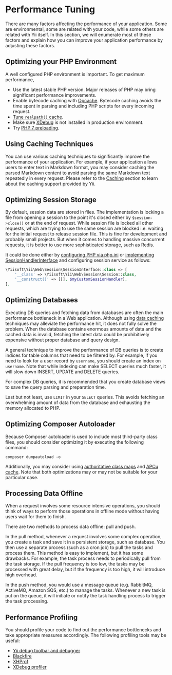 # Performance Tuning

There are many factors affecting the performance of your application. Some are environmental, some are related 
with your code, while some others are related with Yii itself. In this section, we will enumerate most of these
factors and explain how you can improve your application performance by adjusting these factors.


## Optimizing your PHP Environment <span id="optimizing-php"></span>

A well configured PHP environment is important. To get maximum performance,

- Use the latest stable PHP version. Major releases of PHP may bring significant performance improvements.
- Enable bytecode caching with [Opcache](https://secure.php.net/opcache). 
  Bytecode caching avoids the time spent in parsing and including PHP scripts for every incoming request.
- [Tune `realpath()` cache](https://github.com/samdark/realpath_cache_tuner).
- Make sure [XDebug](https://xdebug.org/) is not installed in production environment.
- Try [PHP 7 preloading](https://wiki.php.net/rfc/preload).

## Using Caching Techniques <span id="using-caching"></span>

You can use various caching techniques to significantly improve the performance of your application. For example,
if your application allows users to enter text in Markdown format, you may consider caching the parsed Markdown
content to avoid parsing the same Markdown text repeatedly in every request. Please refer to 
the [Caching](caching/overview.md) section to learn about the caching support provided by Yii.


## Optimizing Session Storage <span id="optimizing-session"></span>

By default, session data are stored in files. The implementation is locking a file from opening a session to the point it's
closed either by `$session->close()` or at the end of request.
While session file is locked all other requests, which are trying to use the same session are blocked i.e. waiting for the
initial request to release session file. This is fine for development and probably small projects. But when it comes 
to handling massive concurrent requests, it is better to use more sophisticated storage, such as Redis.

It could be done either by [configuring PHP via php.ini](https://www.digitalocean.com/community/tutorials/how-to-set-up-a-redis-server-as-a-session-handler-for-php-on-ubuntu-14-04)
or [implementing SessionHandlerInterface](https://www.sitepoint.com/saving-php-sessions-in-redis/) and configuring
session service as follows:

```php
\Yiisoft\Yii\Web\Session\SessionInterface::class => [
    '__class' => \Yiisoft\Yii\Web\Session\Session::class,
    '__construct()' => [[], $myCustomSessionHandler],
],
```

## Optimizing Databases <span id="optimizing-databases"></span>

Executing DB queries and fetching data from databases are often the main performance bottleneck in
a Web application. Although using [data caching](caching/data.md) techniques may alleviate the performance hit,
it does not fully solve the problem. When the database contains enormous amounts of data and the cached data is invalid, 
fetching the latest data could be prohibitively expensive without proper database and query design.

A general technique to improve the performance of DB queries is to create indices for table columns that
need to be filtered by. For example, if you need to look for a user record by `username`, you should create an index
on `username`. Note that while indexing can make SELECT queries much faster, it will slow down INSERT, UPDATE and DELETE queries.

For complex DB queries, it is recommended that you create database views to save the query parsing and preparation time.

Last but not least, use `LIMIT` in your `SELECT` queries. This avoids fetching an overwhelming amount of data from the database
and exhausting the memory allocated to PHP.


## Optimizing Composer Autoloader <span id="optimizing-autoloader"></span>

Because Composer autoloader is used to include most third-party class files, you should consider optimizing it
by executing the following command:

```
composer dumpautoload -o
```

Additionally, you may consider using
[authoritative class maps](https://getcomposer.org/doc/articles/autoloader-optimization.md#optimization-level-2-a-authoritative-class-maps)
and [APCu cache](https://getcomposer.org/doc/articles/autoloader-optimization.md#optimization-level-2-b-apcu-cache).
Note that both optimizations may or may not be suitable for your particular case.


## Processing Data Offline <span id="processing-data-offline"></span>

When a request involves some resource intensive operations, you should think of ways to perform those operations
in offline mode without having users wait for them to finish.

There are two methods to process data offline: pull and push. 

In the pull method, whenever a request involves some complex operation, you create a task and save it in a persistent 
storage, such as database. You then use a separate process (such as a cron job) to pull the tasks and process them.
This method is easy to implement, but it has some drawbacks. For example, the task process needs to periodically pull
from the task storage. If the pull frequency is too low, the tasks may be processed with great delay, but if the frequency
is too high, it will introduce high overhead.

In the push method, you would use a message queue (e.g. RabbitMQ, ActiveMQ, Amazon SQS, etc.) to manage the tasks. 
Whenever a new task is put on the queue, it will initiate or notify the task handling process to trigger the task processing.


## Performance Profiling <span id="performance-profiling"></span>

You should profile your code to find out the performance bottlenecks and take appropriate measures accordingly.
The following profiling tools may be useful:

- [Yii debug toolbar and debugger](https://github.com/yiisoft/yii2-debug/blob/master/docs/guide/README.md)
- [Blackfire](https://blackfire.io/)
- [XHProf](https://secure.php.net/manual/en/book.xhprof.php)
- [XDebug profiler](https://xdebug.org/docs/profiler)
